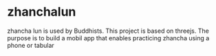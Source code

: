 zhanchalun
=========
zhancha lun is used by Buddhists.
This project is based on threejs. The purpose is to build a mobil app that enables practicing zhancha using a phone or tabular
